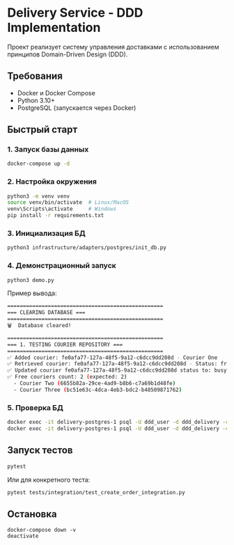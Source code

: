 # Delivery Service - DDD Implementation

Проект реализует систему управления доставками с использованием принципов Domain-Driven Design (DDD).

## Требования

- Docker и Docker Compose
- Python 3.10+
- PostgreSQL (запускается через Docker)

## Быстрый старт

### 1. Запуск базы данных

```bash
docker-compose up -d
```

### 2. Настройка окружения

```bash
python3 -m venv venv
source venv/bin/activate  # Linux/MacOS
venv\Scripts\activate     # Windows
pip install -r requirements.txt
```

### 3. Инициализация БД

```bash
python3 infrastructure/adapters/postgres/init_db.py
```

### 4. Демонстрационный запуск

```bash
python3 demo.py
```

Пример вывода:
```bash
==================================================
=== CLEARING DATABASE ===
==================================================
🗑️  Database cleared!

==================================================
=== 1. TESTING COURIER REPOSITORY ===
==================================================
✅ Added courier: fe0afa77-127a-48f5-9a12-c6dcc9dd208d - Courier One
✅ Retrieved courier: fe0afa77-127a-48f5-9a12-c6dcc9dd208d - Status: free
✅ Updated courier fe0afa77-127a-48f5-9a12-c6dcc9dd208d status to: busy
✅ Free couriers count: 2 (expected: 2)
  - Courier Two (6655b82a-29ce-4ad9-b8b6-c7a69b1d48fe)
  - Courier Three (bc51e63c-4dca-4eb3-bdc2-b48509871762)
```

### 5. Проверка БД

```bash
docker exec -it delivery-postgres-1 psql -U ddd_user -d ddd_delivery -c "SELECT * FROM couriers;"
docker exec -it delivery-postgres-1 psql -U ddd_user -d ddd_delivery -c "SELECT * FROM orders;"
```

## Запуск тестов

```bash
pytest
```

Или для конкретного теста:

```bash
pytest tests/integration/test_create_order_integration.py
```


## Остановка

```
docker-compose down -v
deactivate
```